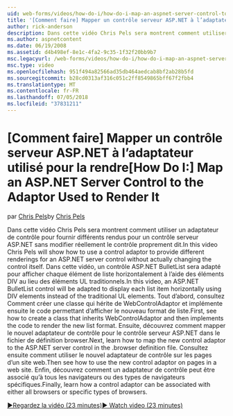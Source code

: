 ```yaml
---
uid: web-forms/videos/how-do-i/how-do-i-map-an-aspnet-server-control-to-the-adaptor-used-to-render-it
title: '[Comment faire] Mapper un contrôle serveur ASP.NET à l’adaptateur utilisé pour la rendre | Microsoft Docs'
author: rick-anderson
description: Dans cette vidéo Chris Pels sera montrent comment utiliser un adaptateur de contrôle pour fournir différents rendus pour un contrôle serveur ASP.NET sans modifier réellement la c...
ms.author: aspnetcontent
ms.date: 06/19/2008
ms.assetid: d4b498ef-8e1c-4fa2-9c35-1f32f20bb9b7
msc.legacyurl: /web-forms/videos/how-do-i/how-do-i-map-an-aspnet-server-control-to-the-adaptor-used-to-render-it
msc.type: video
ms.openlocfilehash: 951f494a82566ad35db464aedcab8bf2ab28b5fd
ms.sourcegitcommit: b28cd0313af316c051c2ff8549865bff67f2fbb4
ms.translationtype: MT
ms.contentlocale: fr-FR
ms.lasthandoff: 07/05/2018
ms.locfileid: "37831211"
---
```

<a name="how-do-i-map-an-aspnet-server-control-to-the-adaptor-used-to-render-it"></a><span data-ttu-id="1d9f7-103">[Comment faire] Mapper un contrôle serveur ASP.NET à l’adaptateur utilisé pour la rendre</span><span class="sxs-lookup"><span data-stu-id="1d9f7-103">[How Do I:] Map an ASP.NET Server Control to the Adaptor Used to Render It</span></span>
====================
<span data-ttu-id="1d9f7-104">par [Chris Pels](https://twitter.com/chrispels)</span><span class="sxs-lookup"><span data-stu-id="1d9f7-104">by [Chris Pels](https://twitter.com/chrispels)</span></span>

<span data-ttu-id="1d9f7-105">Dans cette vidéo Chris Pels sera montrent comment utiliser un adaptateur de contrôle pour fournir différents rendus pour un contrôle serveur ASP.NET sans modifier réellement le contrôle proprement dit.</span><span class="sxs-lookup"><span data-stu-id="1d9f7-105">In this video Chris Pels will show how to use a control adaptor to provide different renderings for an ASP.NET server control without actually changing the control itself.</span></span> <span data-ttu-id="1d9f7-106">Dans cette vidéo, un contrôle ASP.NET BulletList sera adapté pour afficher chaque élément de liste horizontalement à l’aide des éléments DIV au lieu des éléments UL traditionnels.</span><span class="sxs-lookup"><span data-stu-id="1d9f7-106">In this video, an ASP.NET BulletList control will be adapted to display each list item horizontally using DIV elements instead of the traditional UL elements.</span></span> <span data-ttu-id="1d9f7-107">Tout d’abord, consultez Comment créer une classe qui hérite de WebControlAdaptor et implémente ensuite le code permettant d’afficher le nouveau format de liste.</span><span class="sxs-lookup"><span data-stu-id="1d9f7-107">First, see how to create a class that inherits WebControlAdaptor and then implements the code to render the new list format.</span></span> <span data-ttu-id="1d9f7-108">Ensuite, découvrez comment mapper le nouvel adaptateur de contrôle pour le contrôle serveur ASP.NET dans le fichier de définition browser.</span><span class="sxs-lookup"><span data-stu-id="1d9f7-108">Next, learn how to map the new control adaptor to the ASP.NET server control in the .browser definition file.</span></span> <span data-ttu-id="1d9f7-109">Consultez ensuite comment utiliser le nouvel adaptateur de contrôle sur les pages d’un site web.</span><span class="sxs-lookup"><span data-stu-id="1d9f7-109">Then see how to use the new control adaptor on pages in a web site.</span></span> <span data-ttu-id="1d9f7-110">Enfin, découvrez comment un adaptateur de contrôle peut être associé qu’à tous les navigateurs ou des types de navigateurs spécifiques.</span><span class="sxs-lookup"><span data-stu-id="1d9f7-110">Finally, learn how a control adaptor can be associated with either all browsers or specific types of browsers.</span></span>

[<span data-ttu-id="1d9f7-111">&#9654;Regardez la vidéo (23 minutes)</span><span class="sxs-lookup"><span data-stu-id="1d9f7-111">&#9654; Watch video (23 minutes)</span></span>](https://channel9.msdn.com/Blogs/ASP-NET-Site-Videos/how-do-i-map-an-aspnet-server-control-to-the-adaptor-used-to-render-it)
